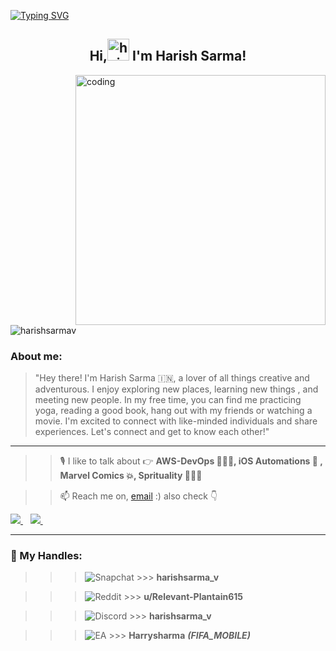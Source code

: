 [![Typing SVG](https://readme-typing-svg.demolab.com?font=Comforta&weight=900&size=60&pause=10&color=DF4616&center=false&width=1800&height=150&lines=Hello+there!;Welcome+to+my+page!;I'm+a+passionate+'ENGINEER'+from+India)](https://git.io/typing-svg)

<h2 align="center">Hi,<a target="_blank" rel="noopener noreferrer nofollow" href="https://user-images.githubusercontent.com/1303154/88677602-1635ba80-d120-11ea-84d8-d263ba5fc3c0.gif" data-target="animated-image.originalLink"><img src="https://user-images.githubusercontent.com/1303154/88677602-1635ba80-d120-11ea-84d8-d263ba5fc3c0.gif" alt="hi" style="width: 35px; display: inline-block;" data-target="animated-image.originalImage"></a> I'm Harish Sarma!</h2>

<img align="right" alt="coding" width="400" src="https://user-images.githubusercontent.com/55389276/140866485-8fb1c876-9a8f-4d6a-98dc-08c4981eaf70.gif">

<p align="left"> <img src="https://komarev.com/ghpvc/?username=harishsarmav&label=Profile%20views&color=0e75b6&style=flat" alt="harishsarmav" /> </p>

### About me:
> "Hey there! I'm Harish Sarma 🇮🇳, a lover of all things creative and adventurous. I enjoy exploring new places, learning new things , and meeting new people. In my free time, you can find me practicing yoga, reading a good book, hang out with my friends or watching a movie. I'm excited to connect with like-minded individuals and share experiences. Let's connect and get to know each other!"

---

>> 🎙 I like to talk about 👉 **AWS-DevOps 👨🏻‍💻, iOS Automations  , Marvel Comics 💥, Sprituality 🧘🏻‍♂️**

>> 📫 Reach me on, [email](mailto:harishsarma.v@gmail.com) :) also check 👇

<p align='left'>
<a href="https://twitter.com/harishsarma_v/">
  <img src="https://img.shields.io/twitter/url?label=follow%20%7C%20%40harishsarma_v&logo=twitter&style=for-the-badge&url=https://twitter.com/harishsarma_v" />
  </a>&nbsp;&nbsp;
<a href="https://twitter.com/harishsarma_v/">
 <img src="https://img.shields.io/twitter/url?label=follow%20%7C%20%40harishsharma_v&logo=instagram&style=for-the-badge&url=https://www.instagram.com/harishsharma_v" />
  </a>&nbsp;&nbsp;
</p>

---

### 🧰 My Handles:

>>> ![Snapchat](https://img.shields.io/badge/Snapchat-%23FFFC00.svg?style=for-the-badge&logo=Snapchat&logoColor=white) >>> **harishsarma_v**

>>> ![Reddit](https://img.shields.io/badge/Reddit-FF4500?style=for-the-badge&logo=reddit&logoColor=white) >>> **u/Relevant-Plantain615**

>>> ![Discord](https://img.shields.io/badge/Discord-%235865F2.svg?style=for-the-badge&logo=discord&logoColor=white) >>> **harishsarma_v**

>>> ![EA](https://img.shields.io/badge/ea-%23000000.svg?style=for-the-badge&logo=ea&logoColor=white) >>> **Harrysharma** ***(FIFA_MOBILE)***
